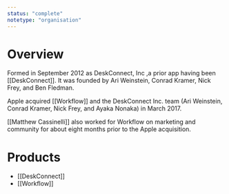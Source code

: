 ```yaml
---
status: "complete"
notetype: "organisation"
---
```


# Overview
Formed in September 2012 as DeskConnect, Inc ,a prior app having been [[DeskConnect]].  It was founded by Ari Weinstein, Conrad Kramer, Nick Frey, and Ben Fledman.

Apple acquired [[Workflow]] and the DeskConnect Inc. team (Ari Weinstein, Conrad Kramer, Nick Frey, and Ayaka Nonaka) in March 2017.

[[Matthew Cassinelli]] also worked for Workflow on marketing and community for about eight months prior to the Apple acquisition.

# Products
- [[DeskConnect]]
- [[Workflow]]